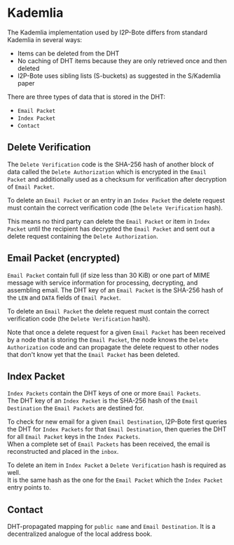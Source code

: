 # Kademlia

The Kademlia implementation used by I2P-Bote differs from standard Kademlia in several ways:

* Items can be deleted from the DHT
* No caching of DHT items because they are only retrieved once and then deleted
* I2P-Bote uses sibling lists (S-buckets) as suggested in the S/Kademlia paper

There are three types of data that is stored in the DHT:

* `Email Packet`
* `Index Packet`
* `Contact`

## Delete Verification

The `Delete Verification` code is the SHA-256 hash of another block of data called the `Delete Authorization` which is encrypted in the `Email Packet` and additionally used as a checksum for verification after decryption of `Email Packet`.

To delete an `Email Packet` or an entry in an `Index Packet` the delete request must contain the correct verification code (the `Delete Verification` hash).

This means no third party can delete the `Email Packet` or item in `Index Packet` until the recipient has decrypted the `Email Packet` and sent out a delete request containing the `Delete Authorization`. 

## Email Packet (encrypted)

`Email Packet` contain full (if size less than 30 KiB) or one part of MIME message with service information for processing, decrypting, and assembling email.
The DHT key of an `Email Packet` is the SHA-256 hash of the `LEN` and `DATA` fields of `Email Packet`.

To delete an `Email Packet` the delete request must contain the correct verification code (the `Delete Verification` hash).

Note that once a delete request for a given `Email Packet` has been received by a node that is storing the `Email Packet`, the node knows the `Delete Authorization` code and can propagate the delete request to other nodes that don't know yet that the `Email Packet` has been deleted.

## Index Packet

`Index Packets` contain the DHT keys of one or more `Email Packets`.  
The DHT key of an `Index Packet` is the SHA-256 hash of the `Email Destination` the `Email Packets` are destined for.

To check for new email for a given `Email Destination`, I2P-Bote first queries the DHT for `Index Packets` for that `Email Destination`, then queries the DHT for all `Email Packet` keys in the `Index Packets`.  
When a complete set of `Email Packets` has been received, the email is reconstructed and placed in the `inbox`.

To delete an item in `Index Packet` a `Delete Verification` hash is required as well.  
It is the same hash as the one for the `Email Packet` which the `Index Packet` entry points to.

## Contact

DHT-propagated mapping for `public name` and `Email Destination`.
It is a decentralized analogue of the local address book.
